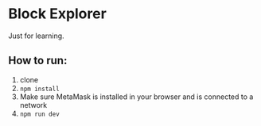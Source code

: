 # Block Explorer

Just for learning.

## How to run:

1. clone
2. `npm install`
3. Make sure MetaMask is installed in your browser and is connected to a network
4. `npm run dev`